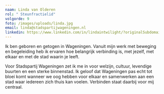 ```yaml
---
naam: Linda van Olderen
rol: " Steunfractielid"
volgorde: 9
foto: /images/uploads/linda.jpg
email: linda@stadspartijwageningen.nl
linkedin: https://www.linkedin.com/in/lindaintwilight/?originalSubdomain=nl
---
```

<!--StartFragment-->

Ik ben geboren en getogen in Wageningen. Vanuit mijn werk met beweging en begeleiding heb ik ervaren hoe belangrijk verbinding is, met jezelf, met elkaar en met de stad waarin je leeft.

Voor Stadspartij Wageningen zet ik me in voor welzijn, cultuur, levendige buurten en een sterke binnenstad. Ik geloof dat Wageningen pas echt tot bloei komt wanneer we oog hebben voor elkaar en samenwerken aan een stad waar iedereen zich thuis kan voelen. Verbinden staat daarbij voor mij centraal.

<!--EndFragment-->